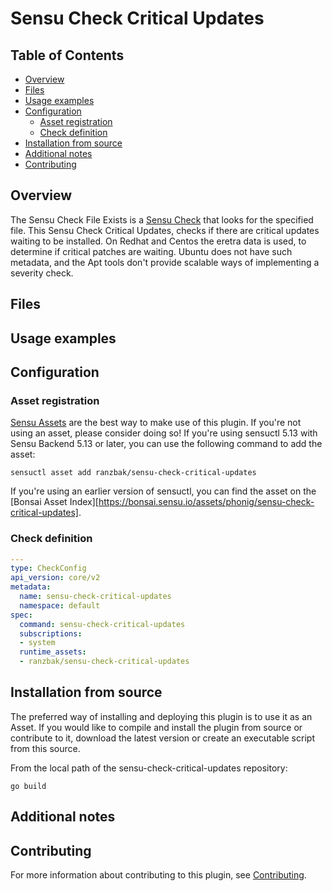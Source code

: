 # Sensu Check Critical Updates

## Table of Contents
- [Overview](#overview)
- [Files](#files)
- [Usage examples](#usage-examples)
- [Configuration](#configuration)
  - [Asset registration](#asset-registration)
  - [Check definition](#check-definition)
- [Installation from source](#installation-from-source)
- [Additional notes](#additional-notes)
- [Contributing](#contributing)

## Overview

The Sensu Check File Exists is a [Sensu Check][6] that looks for the specified file.
This Sensu Check Critical Updates, checks if there are critical updates waiting to be installed.
On Redhat and Centos the eretra data is used, to determine if critical patches are waiting.
Ubuntu does not have such metadata, and the Apt tools don't provide scalable ways of implementing a severity check.

## Files

## Usage examples

## Configuration

### Asset registration

[Sensu Assets][10] are the best way to make use of this plugin. If you're not using an asset, please
consider doing so! If you're using sensuctl 5.13 with Sensu Backend 5.13 or later, you can use the
following command to add the asset:

```
sensuctl asset add ranzbak/sensu-check-critical-updates
```

If you're using an earlier version of sensuctl, you can find the asset on the [Bonsai Asset Index][https://bonsai.sensu.io/assets/phonig/sensu-check-critical-updates].

### Check definition

```yml
---
type: CheckConfig
api_version: core/v2
metadata:
  name: sensu-check-critical-updates
  namespace: default
spec:
  command: sensu-check-critical-updates
  subscriptions:
  - system
  runtime_assets:
  - ranzbak/sensu-check-critical-updates
```

## Installation from source

The preferred way of installing and deploying this plugin is to use it as an Asset. If you would
like to compile and install the plugin from source or contribute to it, download the latest version
or create an executable script from this source.

From the local path of the sensu-check-critical-updates repository:

```
go build
```

## Additional notes

## Contributing

For more information about contributing to this plugin, see [Contributing][1].

[1]: https://github.com/sensu/sensu-go/blob/master/CONTRIBUTING.md
[2]: https://github.com/sensu-community/sensu-plugin-sdk
[3]: https://github.com/sensu-plugins/community/blob/master/PLUGIN_STYLEGUIDE.md
[4]: https://github.com/sensu-community/check-plugin-template/blob/master/.github/workflows/release.yml
[5]: https://github.com/sensu-community/check-plugin-template/actions
[6]: https://docs.sensu.io/sensu-go/latest/reference/checks/
[7]: https://github.com/sensu-community/check-plugin-template/blob/master/main.go
[8]: https://bonsai.sensu.io/
[9]: https://github.com/sensu-community/sensu-plugin-tool
[10]: https://docs.sensu.io/sensu-go/latest/reference/assets/
